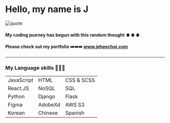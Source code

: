 # Hello, my name is J

![quote](https://i.imgur.com/eWl8YDt.jpg)
#### My coding journey has begun with this random thought ⬆️⬆️⬆️
#### Please check out my portfolio ➡️➡️➡️  www.jeheechoi.com

--------------------------------------------


### My Language skills 👩🏻‍💻
|              |             |              |
|--------------|------------|---------------|
| JavaScript   | HTML       | CSS & SCSS    |
| React.JS     | NoSQL      | SQL           |
| Python       | Django     | Flask         |
| Figma        | AdobeXd    | AWS S3        |
| Korean       | Chinese    | Spanish       |
